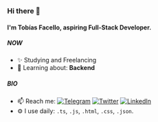 ### Hi there 👋

#### I'm Tobías Facello, aspiring Full-Stack Developer.

##### NOW

- ✨ Studying and Freelancing
- 🌱 Learning about: **Backend**

##### BIO
- 📫 Reach me:
[![Telegram](https://img.shields.io/badge/Telegram-111111?style=flat&logo=telegram&logoColor=white)](https://t.me/tobiasfacello)
[![Twitter](https://img.shields.io/badge/Twitter-111111?style=flat&logo=twitter&logoColor=white)](https://twitter.com/fache_dev)
[![LinkedIn](https://img.shields.io/badge/LinkedIn-111111?style=flat&logo=linkedin&logoColor=white)](https://www.linkedin.com/in/tobiasfacello/)
- ⚙️ I use daily: `.ts`, `.js`, `.html`, `.css`, `.json`.
